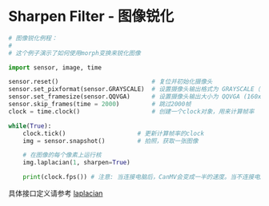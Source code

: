 Sharpen Filter - 图像锐化
================================

```python
# 图像锐化例程：
#
# 这个例子演示了如何使用morph变换来锐化图像

import sensor, image, time

sensor.reset()                          # 复位并初始化摄像头
sensor.set_pixformat(sensor.GRAYSCALE)  # 设置摄像头输出格式为 GRAYSCALE（也可以是RGB565）
sensor.set_framesize(sensor.QQVGA)      # 设置摄像头输出大小为 QQVGA (160x120)
sensor.skip_frames(time = 2000)         # 跳过2000帧
clock = time.clock()                    # 创建一个clock对象，用来计算帧率

while(True):
    clock.tick()                    # 更新计算帧率的clock
    img = sensor.snapshot()         # 拍照，获取一张图像

    # 在图像的每个像素上运行核
    img.laplacian(1, sharpen=True)

    print(clock.fps()) # 注意: 当连接电脑后，CanMV会变成一半的速度。当不连接电脑，帧率会增加。
```

具体接口定义请参考 [laplacian](../../library/canmv/image.md#laplacian)
